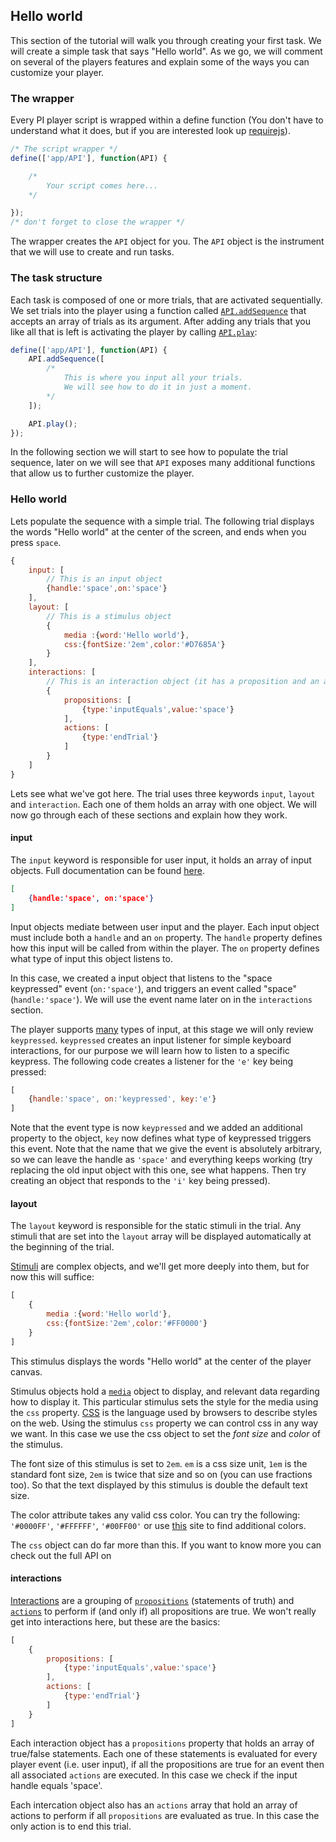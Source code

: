 ## Hello world
This section of the tutorial will walk you through creating your first task. We will create a simple task that says "Hello world". As we go, we will comment on several of the players features and explain some of the ways you can customize your player.

### The wrapper
Every PI player script is wrapped within a define function (You don't have to understand what it does, but if you are interested look up [requirejs](http://requirejs.org/)).

```js
/* The script wrapper */
define(['app/API'], function(API) {

	/*
		Your script comes here...
	*/

});
/* don't forget to close the wrapper */
```

The wrapper creates the `API` object for you. The `API` object is the instrument that we will use to create and run tasks.

### The task structure
Each task is composed of one or more trials, that are activated sequentially. We set trials into the player using a function called [`API.addSequence`](./API.md#add-sequence) that accepts an array of trials as its argument. After adding any trials that you like all that is left is activating the player by calling [`API.play`](API.md#play):

```js
define(['app/API'], function(API) {
	API.addSequence([
		/*
			This is where you input all your trials.
			We will see how to do it in just a moment.
		*/
	]);

	API.play();
});
```

In the following section we will start to see how to populate the trial sequence, later on we will see that `API` exposes many additional functions that allow us to further customize the player.


### Hello world
Lets populate the sequence with a simple trial. The following trial displays the words "Hello world" at the center of the screen, and ends when you press `space`.

```js
{
	input: [
		// This is an input object
		{handle:'space',on:'space'}
	],
	layout: [
		// This is a stimulus object
		{
			media :{word:'Hello world'},
			css:{fontSize:'2em',color:'#D7685A'}
		}
	],
	interactions: [
		// This is an interaction object (it has a proposition and an action)
		{
			propositions: [
				{type:'inputEquals',value:'space'}
			],
			actions: [
				{type:'endTrial'}
			]
		}
	]
}
```

Lets see what we've got here. The trial uses three keywords `input`, `layout` and `interaction`. Each one of them holds an array with one object. We will now go through each of these sections and explain how they work.

#### **input**

The `input` keyword is responsible for user input, it holds an array of input objects. Full documentation can be found [here](./API.md#input).

```json
[
	{handle:'space', on:'space'}
]
```

Input objects mediate between user input and the player. Each input object must include both a `handle` and an `on` property. The `handle` property defines how this input will be called from within the player. The `on` property defines what type of input this object listens to.

In this case, we created a input object that listens to the "space keypressed" event (`on:'space'`), and triggers an event called "space" (`handle:'space'`). We will use the event name later on in the `interactions` section.

The player supports [many](./API.md#input) types of input, at this stage we will only review `keypressed`. `keypressed` creates an input listener for simple keyboard interactions, for our purpose we will learn how to listen to a specific keypress. The following code creates a listener for the `'e'` key being pressed:

```js
[
	{handle:'space', on:'keypressed', key:'e'}
]
```

Note that the event type is now `keypressed` and we added an additional property to the object, `key` now defines what type of keypressed triggers this event. Note that the name that we give the event is absolutely arbitrary, so we can leave the handle as `'space'` and everything keeps working (try replacing the old input object with this one, see what happens. Then try creating an object that responds to the `'i'` key being pressed).

#### **layout**

The `layout` keyword is responsible for the static stimuli in the trial. Any stimuli that are set into the `layout` array will be displayed automatically at the beginning of the trial.

[Stimuli](./API.md#stimuli) are complex objects, and we'll get more deeply into them, but for now this will suffice:

```js
[
	{
		media :{word:'Hello world'},
		css:{fontSize:'2em',color:'#FF0000'}
	}
]
```

This stimulus displays the words "Hello world" at the center of the player canvas.

Stimulus objects hold a [`media`](./API.md#media) object to display, and relevant data regarding how to display it. This particular stimulus sets the style for the media using the `css` property. [CSS](https://developer.mozilla.org/en-US/docs/Web/CSS) is the language used by browsers to describe styles on the web. Using the stimulus `css` property we can control css in any way we want. In this case we use the css object to set the *font size* and *color* of the stimulus.

The font size of this stimulus is set to `2em`. `em` is a css size unit, `1em` is the standard font size, `2em` is twice that size and so on (you can use fractions too). So that the text displayed by this stimulus is double the default text size.

The color attribute takes any valid css color. You can try the following: `'#0000FF'`, `'#FFFFFF'`, `'#00FF00'` or use [this](http://html-color-codes.info/) site to find additional colors.

The `css` object can do  far more than this. If you want to know more you can check out the full API on [<jquery class="com"></jquery>](http://api.jquery.com/css/#css2)

#### **interactions**

[Interactions](./API.md#interactions) are a grouping of [`propositions`](./API.md#interactions-propositions) (statements of truth) and [`actions`](./API.md#interactions-actions) to perform if (and only if) all propositions are true. We won't really get into interactions here, but these are the basics:

```js
[
	{
		propositions: [
			{type:'inputEquals',value:'space'}
		],
		actions: [
			{type:'endTrial'}
		]
	}
]
```

Each interaction object has a `propositions` property that holds an array of true/false statements. Each one of these statements is evaluated for every player event (i.e. user input), if all the propositions are true for an event then all associated `actions` are executed. In this case we check if the input handle equals 'space'.

Each intercation object also has an `actions` array that hold an array of actions to perform if all `propositions` are evaluated as true. In this case the only action is to end this trial.